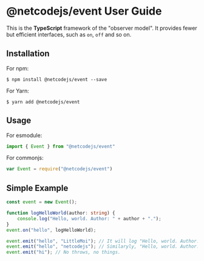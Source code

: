 # @netcodejs/event User Guide

This is the **TypeScript** framework of the "observer model". It provides fewer but efficient interfaces, such as `on`, `off` and so on.

## Installation

For npm:

```shell
$ npm install @netcodejs/event --save
```

For Yarn:

```shell
$ yarn add @netcodejs/event
```



## Usage

For esmodule: 

```typescript 
import { Event } from "@netcodejs/event"
```

For commonjs:

```typescript
var Event = require("@netcodejs/event")
```



## Simple Example

```typescript
const event = new Event();

function logHelloWorld(author: string) {
    console.log("Hello, world. Author: " + author + ".");
}
event.on("hello", logHelloWorld);

event.emit("hello", "LittleMoi"); // It will log "Hello, world. Author: LittleMoi".
event.emit("hello", "netcodejs"); // Similaryly, "Hello, world. Author: netcodejs".
event.emit("hi"); // No throws, no things.
```
